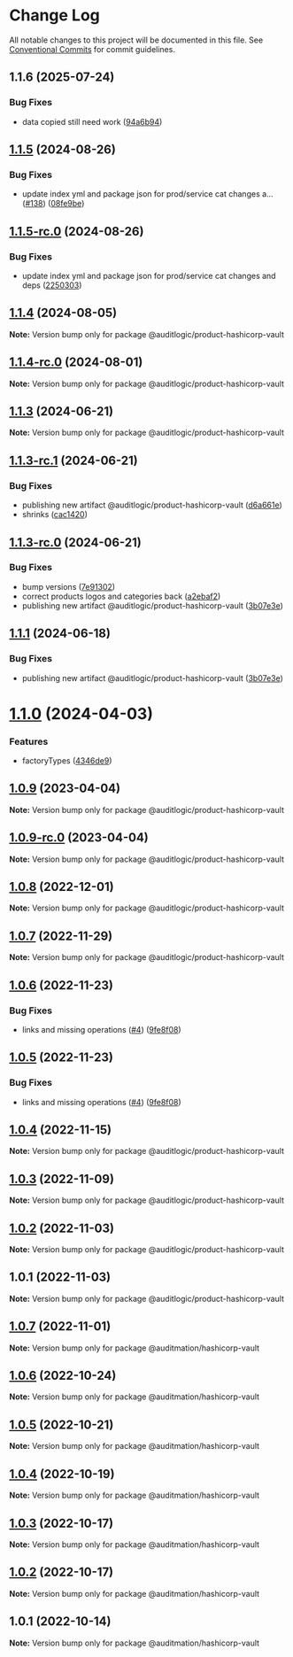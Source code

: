 # Change Log

All notable changes to this project will be documented in this file.
See [Conventional Commits](https://conventionalcommits.org) for commit guidelines.

## 1.1.6 (2025-07-24)


### Bug Fixes

* data copied still need work ([94a6b94](https://github.com/zerobias-org/product/commit/94a6b942fb0516367548599d739529536132755a))





## [1.1.5](https://github.com/auditlogic/product/compare/@auditlogic/product-hashicorp-vault@1.1.4...@auditlogic/product-hashicorp-vault@1.1.5) (2024-08-26)


### Bug Fixes

* update index yml and package json for prod/service cat changes a… ([#138](https://github.com/auditlogic/product/issues/138)) ([08fe9be](https://github.com/auditlogic/product/commit/08fe9beb1c8457462a19bc69caa02e6212d97e1a))





## [1.1.5-rc.0](https://github.com/auditlogic/product/compare/@auditlogic/product-hashicorp-vault@1.1.4...@auditlogic/product-hashicorp-vault@1.1.5-rc.0) (2024-08-26)


### Bug Fixes

* update index yml and package json for prod/service cat changes and deps ([2250303](https://github.com/auditlogic/product/commit/225030363a363608240135b7ebed386b28f01e4b))





## [1.1.4](https://github.com/auditlogic/product/compare/@auditlogic/product-hashicorp-vault@1.1.3...@auditlogic/product-hashicorp-vault@1.1.4) (2024-08-05)

**Note:** Version bump only for package @auditlogic/product-hashicorp-vault





## [1.1.4-rc.0](https://github.com/auditlogic/product/compare/@auditlogic/product-hashicorp-vault@1.1.3...@auditlogic/product-hashicorp-vault@1.1.4-rc.0) (2024-08-01)

**Note:** Version bump only for package @auditlogic/product-hashicorp-vault





## [1.1.3](https://github.com/auditlogic/product/compare/@auditlogic/product-hashicorp-vault@1.1.3-rc.1...@auditlogic/product-hashicorp-vault@1.1.3) (2024-06-21)

**Note:** Version bump only for package @auditlogic/product-hashicorp-vault





## [1.1.3-rc.1](https://github.com/auditlogic/product/compare/@auditlogic/product-hashicorp-vault@1.1.3-rc.0...@auditlogic/product-hashicorp-vault@1.1.3-rc.1) (2024-06-21)


### Bug Fixes

* publishing new artifact @auditlogic/product-hashicorp-vault ([d6a661e](https://github.com/auditlogic/product/commit/d6a661e169ff974872beec3698356e245e680a69))
* shrinks ([cac1420](https://github.com/auditlogic/product/commit/cac14200fefcd8183ab69fe89a47bd3f70f563e9))





## [1.1.3-rc.0](https://github.com/auditlogic/product/compare/@auditlogic/product-hashicorp-vault@1.1.0...@auditlogic/product-hashicorp-vault@1.1.3-rc.0) (2024-06-21)


### Bug Fixes

* bump versions ([7e91302](https://github.com/auditlogic/product/commit/7e913023b8b312150ed7762c32fbbe616be71de5))
* correct products logos and categories back ([a2ebaf2](https://github.com/auditlogic/product/commit/a2ebaf2efe8e232e6ff22c774c456048771f9469))
* publishing new artifact @auditlogic/product-hashicorp-vault ([3b07e3e](https://github.com/auditlogic/product/commit/3b07e3e26fe0f9aff4d7480036954b427877048d))

## [1.1.1](https://github.com/auditlogic/product/compare/@auditlogic/product-hashicorp-vault@1.1.0...@auditlogic/product-hashicorp-vault@1.1.1) (2024-06-18)


### Bug Fixes

* publishing new artifact @auditlogic/product-hashicorp-vault ([3b07e3e](https://github.com/auditlogic/product/commit/3b07e3e26fe0f9aff4d7480036954b427877048d))





# [1.1.0](https://github.com/auditlogic/product/compare/@auditlogic/product-hashicorp-vault@1.0.9...@auditlogic/product-hashicorp-vault@1.1.0) (2024-04-03)


### Features

* factoryTypes ([4346de9](https://github.com/auditlogic/product/commit/4346de92693aee892fccf725338ffc7b80ab182b))





## [1.0.9](https://github.com/auditlogic/product/compare/@auditlogic/product-hashicorp-vault@1.0.8...@auditlogic/product-hashicorp-vault@1.0.9) (2023-04-04)

**Note:** Version bump only for package @auditlogic/product-hashicorp-vault





## [1.0.9-rc.0](https://github.com/auditlogic/product/compare/@auditlogic/product-hashicorp-vault@1.0.8...@auditlogic/product-hashicorp-vault@1.0.9-rc.0) (2023-04-04)

**Note:** Version bump only for package @auditlogic/product-hashicorp-vault





## [1.0.8](https://github.com/auditlogic/product/compare/@auditlogic/product-hashicorp-vault@1.0.7...@auditlogic/product-hashicorp-vault@1.0.8) (2022-12-01)

**Note:** Version bump only for package @auditlogic/product-hashicorp-vault





## [1.0.7](https://github.com/auditlogic/product/compare/@auditlogic/product-hashicorp-vault@1.0.6...@auditlogic/product-hashicorp-vault@1.0.7) (2022-11-29)

**Note:** Version bump only for package @auditlogic/product-hashicorp-vault





## [1.0.6](https://github.com/auditlogic/product/compare/@auditlogic/product-hashicorp-vault@1.0.4...@auditlogic/product-hashicorp-vault@1.0.6) (2022-11-23)


### Bug Fixes

* links and missing operations ([#4](https://github.com/auditlogic/product/issues/4)) ([9fe8f08](https://github.com/auditlogic/product/commit/9fe8f08fe7c57fdb79f991ac35bd6ac2e7dcad38))





## [1.0.5](https://github.com/auditlogic/product/compare/@auditlogic/product-hashicorp-vault@1.0.4...@auditlogic/product-hashicorp-vault@1.0.5) (2022-11-23)


### Bug Fixes

* links and missing operations ([#4](https://github.com/auditlogic/product/issues/4)) ([9fe8f08](https://github.com/auditlogic/product/commit/9fe8f08fe7c57fdb79f991ac35bd6ac2e7dcad38))





## [1.0.4](https://github.com/auditlogic/product/compare/@auditlogic/product-hashicorp-vault@1.0.3...@auditlogic/product-hashicorp-vault@1.0.4) (2022-11-15)

**Note:** Version bump only for package @auditlogic/product-hashicorp-vault





## [1.0.3](https://github.com/auditlogic/product/compare/@auditlogic/product-hashicorp-vault@1.0.2...@auditlogic/product-hashicorp-vault@1.0.3) (2022-11-09)

**Note:** Version bump only for package @auditlogic/product-hashicorp-vault





## [1.0.2](https://github.com/auditlogic/product/compare/@auditlogic/product-hashicorp-vault@1.0.1...@auditlogic/product-hashicorp-vault@1.0.2) (2022-11-03)

**Note:** Version bump only for package @auditlogic/product-hashicorp-vault





## 1.0.1 (2022-11-03)

**Note:** Version bump only for package @auditlogic/product-hashicorp-vault





## [1.0.7](https://github.com/auditmation/store-content/compare/@auditmation/hashicorp-vault@1.0.6...@auditmation/hashicorp-vault@1.0.7) (2022-11-01)

**Note:** Version bump only for package @auditmation/hashicorp-vault





## [1.0.6](https://github.com/auditmation/store-content/compare/@auditmation/hashicorp-vault@1.0.5...@auditmation/hashicorp-vault@1.0.6) (2022-10-24)

**Note:** Version bump only for package @auditmation/hashicorp-vault





## [1.0.5](https://github.com/auditmation/store-content/compare/@auditmation/hashicorp-vault@1.0.4...@auditmation/hashicorp-vault@1.0.5) (2022-10-21)

**Note:** Version bump only for package @auditmation/hashicorp-vault





## [1.0.4](https://github.com/auditmation/store-content/compare/@auditmation/hashicorp-vault@1.0.3...@auditmation/hashicorp-vault@1.0.4) (2022-10-19)

**Note:** Version bump only for package @auditmation/hashicorp-vault





## [1.0.3](https://github.com/auditmation/store-content/compare/@auditmation/hashicorp-vault@1.0.2...@auditmation/hashicorp-vault@1.0.3) (2022-10-17)

**Note:** Version bump only for package @auditmation/hashicorp-vault





## [1.0.2](https://github.com/auditmation/store-content/compare/@auditmation/hashicorp-vault@1.0.1...@auditmation/hashicorp-vault@1.0.2) (2022-10-17)

**Note:** Version bump only for package @auditmation/hashicorp-vault





## 1.0.1 (2022-10-14)

**Note:** Version bump only for package @auditmation/hashicorp-vault

